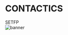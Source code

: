 # CONTACTICS
SETFP <br/>
![banner](https://raw.githubusercontent.com/HugoAr10/CONTACTICS/master/Assets/Img/GH/Interfaz.PNG)
